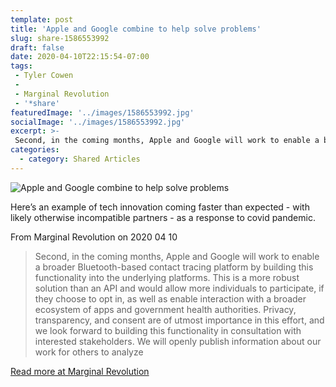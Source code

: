```yaml
---
template: post
title: 'Apple and Google combine to help solve problems'
slug: share-1586553992
draft: false
date: 2020-04-10T22:15:54-07:00
tags:
 - Tyler Cowen
 - 
 - Marginal Revolution
 - '*share'
featuredImage: '../images/1586553992.jpg'
socialImage: '../images/1586553992.jpg'
excerpt: >-
 Second, in the coming months, Apple and Google will work to enable a broader Bluetooth-based contact tracing platform by building this functionality into the underlying platforms. This is a more robust solution than an API and would allow more individuals to participate, if they choose to opt in, as well as enable interaction with a broader ecosystem of apps and government health authorities. Privacy, transparency, and consent are of utmost importance in this effort, and we look forward to building this functionality in consultation with interested stakeholders. We will openly publish information about our work for others to analyze
categories:
  - category: Shared Articles
---
```

![Apple and Google combine to help solve problems]('../images/1586553992.jpg')

Here’s an example of tech innovation coming faster than expected - with likely otherwise incompatible partners - as a response to covid pandemic. 

From Marginal Revolution on 2020 04 10
> Second, in the coming months, Apple and Google will work to enable a broader Bluetooth-based contact tracing platform by building this functionality into the underlying platforms. This is a more robust solution than an API and would allow more individuals to participate, if they choose to opt in, as well as enable interaction with a broader ecosystem of apps and government health authorities. Privacy, transparency, and consent are of utmost importance in this effort, and we look forward to building this functionality in consultation with interested stakeholders. We will openly publish information about our work for others to analyze

[Read more at Marginal Revolution](http://marginalrevolution.com/marginalrevolution/2020/04/apple-and-google-combine-to-help-solve-problems.html)